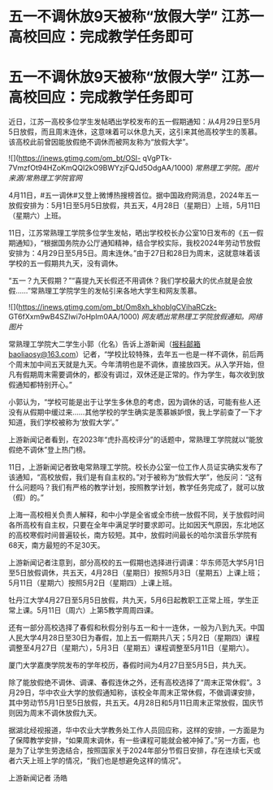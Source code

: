 # 五一不调休放9天被称“放假大学” 江苏一高校回应：完成教学任务即可

# 五一不调休放9天被称“放假大学” 江苏一高校回应：完成教学任务即可

近日，江苏一高校多位学生发帖晒出学校发布的五一假期通知：从4月29日至5月5日放假，而且周末连休，这意味着可以休息九天，这引来其他高校学生的羡慕。该高校此前曾因能放假绝不调休而被网友称为“放假大学”。

![](https://inews.gtimg.com/om_bt/OSI-
qVgPTk-7VmzfOt94HZoKmQQI2kO9BWYzjFQJd5OdgAA/1000) _常熟理工学院。图片来源/常熟理工学院官网_

4月11日，#五一调休#又登上微博热搜榜首位。据中国政府网消息，2024年五一放假安排为：5月1日至5月5日放假，共五天，4月28日（星期日）上班，5月11日（星期六）上班。

11日，江苏常熟理工学院多位学生发帖，晒出学校校长办公室10日发布的《五一假期通知》，“根据国务院办公厅通知精神，结合学校实际，我校2024年劳动节放假安排为：4月29日至5月5日。周末连休。”由于27日和28日为周末，这就意味着该学校的五一假期共九天，没有调休。

“五一？九天假期？”“喜提九天长假还不用调休？我们学校最大的优点就是会放假……”常熟理工学院学生的发帖引来各地大学生和网友羡慕。

![](https://inews.gtimg.com/om_bt/Om8xh_khobIgCVihaRCzk-
GT6fXxm9wB4SZlwi7oHpIm0AA/1000) _网友晒出常熟理工学院放假通知。网络图片_

常熟理工学院大二学生小郭（化名）告诉上游新闻（报料邮箱baoliaosy@163.com）记者，“学校比较特殊，去年五一也是一样不调休，前后两个周末加中间五天就是九天。今年清明也是不调休，直接放四天。从入学开始，但凡有假期周末需要调休的，都没有调过，双休还是正常的。作为学生，每次收到放假通知都特别开心。”

小郭认为，“学校可能是出于让学生多休息的考虑，因为调休的话，可能有些人还没有从假期中缓过来……其他学校的学生确实是羡慕嫉妒恨，我上学前查了一下才知道，我们学校被称为‘放假大学’。”

上游新闻记者看到，在2023年“虎扑高校评分”的话题中，常熟理工学院就以“能放假绝不调休”登上热门榜。

11日，上游新闻记者致电常熟理工学院。校长办公室一位工作人员证实确实发布了该通知，“高校放假，我们是有自主权的。”对于被称为“放假大学”，他反问：“这有什么问题吗？我们有严格的教学计划，按照教学计划，教学任务完成了，就可以放（假）的。”

上海一高校相关负责人解释，和中小学是全省或全市统一放假不同，关于放假时间各所高校有自主权，只要在全年中满足学时要求即可。比如因天气原因，东北地区的高校寒假时间普遍较长，南方较短。其中，放假时间最长的哈尔滨音乐学院有68天，南方最短的不足30天。

上游新闻记者注意到，部分高校的五一假期也选择进行调课：华东师范大学5月1日至5日放假调休，共五天，4月28日（星期日）按照5月3日（星期五）上课上班；5月11日（星期六）按照5月2日（星期四）上课上班。

牡丹江大学4月27日至5月5日放假，共九天，5月6日起教职工正常上班，学生正常上课。5月11日（周六）上第5教学周周四课。

还有一部分高校选择了春假和秋假分别与五一和十一连休，一般为八到九天。中国人民大学4月28日至30日为春假，加上五一假期共八天；5月2日（星期四）课程调整至4月27日（星期六），5月3日（星期五）课程调整至5月11日（星期六）。

厦门大学嘉庚学院发布的学年校历，春假时间为4月27日至5月5日，共九天。

除了能放假绝不调休、调课、春假连休之外，还有高校选择了“周末正常休假”。3月29日，华中农业大学的放假通知称，该校全年周末正常休假，不做调课安排，其中劳动节5月1日至5日放假，共五天。4月28日和5月11日周末正常放假，国庆节则因为周末不调休放假九天。

据湖北经视报道，华中农业大学教务处工作人员回应称，这样的安排，一方面是为了保障教学安排，“如果周末调休，有一些课程可能就会被冲掉了。”另一方面，也是为了让学生劳逸结合，按照国家关于2024年部分节假日安排，存在连续七天或者六天上班上学的情况，“我们也是想避免这样的情况”。

上游新闻记者 汤皓


